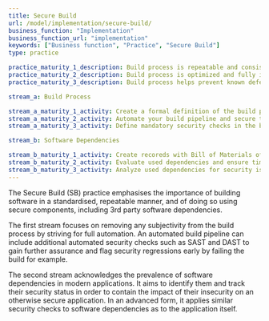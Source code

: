 ```yaml
---
title: Secure Build
url: /model/implementation/secure-build/
business_function: "Implementation"
business_function_url: "implementation"
keywords: ["Business function", "Practice", "Secure Build"]
type: practice

practice_maturity_1_description: Build process is repeatable and consistent.
practice_maturity_2_description: Build process is optimized and fully integrated into the workflow.
practice_maturity_3_description: Build process helps prevent known defects from entering the production environment.

stream_a: Build Process

stream_a_maturity_1_activity: Create a formal definition of the build process so that it becomes consistent and repeatable.
stream_a_maturity_2_activity: Automate your build pipeline and secure the used tooling. Add security checks in the build pipeline.
stream_a_maturity_3_activity: Define mandatory security checks in the build process and ensure that building non-compliant artifacts fails.

stream_b: Software Dependencies

stream_b_maturity_1_activity: Create recoreds with Bill of Materials of your applications and opportunistically analyze these.
stream_b_maturity_2_activity: Evaluate used dependencies and ensure timely reaction to situations posing risk to your applications.
stream_b_maturity_3_activity: Analyze used dependencies for security issues in a comparable way to your own code.
---
```


The Secure Build (SB) practice emphasises the importance of building software in a standardised, repeatable manner, and of doing so using secure components, including 3rd party software dependencies.

The first stream focuses on removing any subjectivity from the build process by striving for full automation. An automated build pipeline can include additional automated security checks such as SAST and DAST to gain further assurance and flag security regressions early by failing the build for example.

The second stream acknowledges the prevalence of software dependencies in modern applications. It aims to identify them and track their security status in order to contain the impact of their insecurity on an otherwise secure application. In an advanced form, it applies similar security checks to software dependencies as to the application itself.

